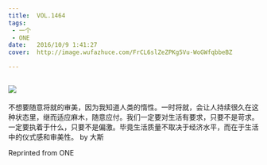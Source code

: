 ```yaml
---
title:	VOL.1464
tags:
 - 一个
 - ONE
date:	2016/10/9 1:41:27
cover:	http://image.wufazhuce.com/FrCL6slZeZPKg5Vu-WoGWfqbbeBZ

---
```

![](http://image.wufazhuce.com/FrCL6slZeZPKg5Vu-WoGWfqbbeBZ)
---

不想要随意将就的审美，因为我知道人类的惰性。一时将就，会让人持续很久在这种状态里，继而适应麻木，随意应付。我们一定要对生活有要求，只要不是苛求。一定要执着于什么，只要不是偏激。毕竟生活质量不取决于经济水平，而在于生活中的仪式感和审美性。 by 大斯
 
Reprinted from ONE
